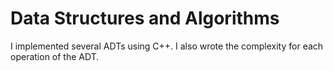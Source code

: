 Data Structures and Algorithms
=============================

I implemented several ADTs using C++. I also wrote the complexity for each operation of the ADT.
